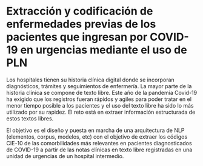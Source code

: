 # Extracción y codificación de enfermedades previas de los pacientes que ingresan por COVID-19 en urgencias mediante el uso de PLN

Los hospitales tienen su historia clínica digital donde se incorporan diagnósticos, trámites y seguimientos de enfermería. La mayor parte de la historia clínica se compone de texto libre. Este año de la pandemia Covid-19 ha exigido que los registros fueran rápidos y agiles para poder tratar en el menor tiempo posible a los pacientes y el uso del texto libre ha sido lo más utilizado por su rapidez. El reto está en extraer información estructurada de estos textos libres. 

El objetivo es el diseño y puesta en marcha de una arquitectura de NLP (elementos, corpus, modelos, etc) con el objetivo de extraer los códigos CIE-10 de las comorbilidades más relevantes en pacientes diagnosticados de COVID-19 a partir de las notas clínicas en texto libre registradas en una unidad de urgencias de un hospital intermedio.

